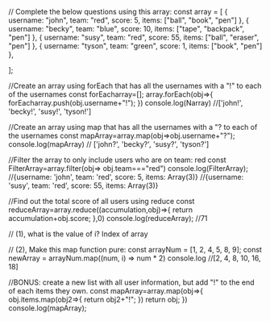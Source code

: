 // Complete the below questions using this array:
const array = [
  {
    username: "john",
    team: "red",
    score: 5,
    items: ["ball", "book", "pen"]
  },
  {
    username: "becky",
    team: "blue",
    score: 10,
    items: ["tape", "backpack", "pen"]
  },
  {
    username: "susy",
    team: "red",
    score: 55,
    items: ["ball", "eraser", "pen"]
  },
  {
    username: "tyson",
    team: "green",
    score: 1,
    items: ["book", "pen"]
  },

];

//Create an array using forEach that has all the usernames with a "!" to each of the usernames
const forEacharray=[];
array.forEach(obj=>{
 forEacharray.push(obj.username+"!");
})
console.log(Narray) //['john!', 'becky!', 'susy!', 'tyson!']


//Create an array using map that has all the usernames with a "? to each of the usernames
const mapArray=array.map(obj=>obj.username+"?");
console.log(mapArray) // ['john?', 'becky?', 'susy?', 'tyson?']


//Filter the array to only include users who are on team: red
const FilterArray=array.filter(obj=> obj.team==="red")
console.log(FilterArray); //{username: 'john', team: 'red', score: 5, items: Array(3)}
                          //{username: 'susy', team: 'red', score: 55, items: Array(3)}



//Find out the total score of all users using reduce
const reduceArray=array.reduce((accumulation,obj)=>{
  return accumulation+obj.score;
},0)
console.log(reduceArray); //71


// (1), what is the value of i?
Index of array

// (2), Make this map function pure:
const arrayNum = [1, 2, 4, 5, 8, 9];
const newArray = arrayNum.map((num, i) => num * 2)
console.log //[2, 4, 8, 10, 16, 18]

//BONUS: create a new list with all user information, but add "!" to the end of each items they own.
const mapArray=array.map(obj=>{
  obj.items.map(obj2=>{
    return obj2+"!";
  })
  return obj;
})
console.log(mapArray); 
